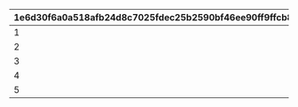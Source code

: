 |1e6d30f6a0a518afb24d8c7025fdec25b2590bf46ee90ff9ffcb801636a8ff25|a88afa7bb204b8212a779a111879e89f2b899d85cf70439fba7925d126838983|8978436275247fc7bde9e2dda2d9c3923cd7868a41c05e2db5bb93a5c2ad2572|
| --- | --- | --- |
|1|-470|20|
|2|-235|0|
|3|0|10|
|4|235|20|
|5|470|10|